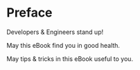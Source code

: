 # Preface

Developers & Engineers stand up!

May this eBook find you in good health.

May tips & tricks in this eBook useful to you.
